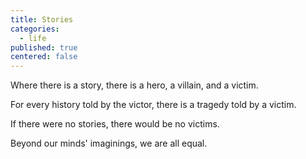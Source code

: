 ```yaml
---
title: Stories
categories:
  - life
published: true
centered: false
---
```

Where there is a story,
there is a hero,
a villain,
and a victim.

For every history told by the victor,
there is a tragedy told by a victim.

If there were no stories,
there would be no victims.

Beyond our minds' imaginings,
we are all equal.
